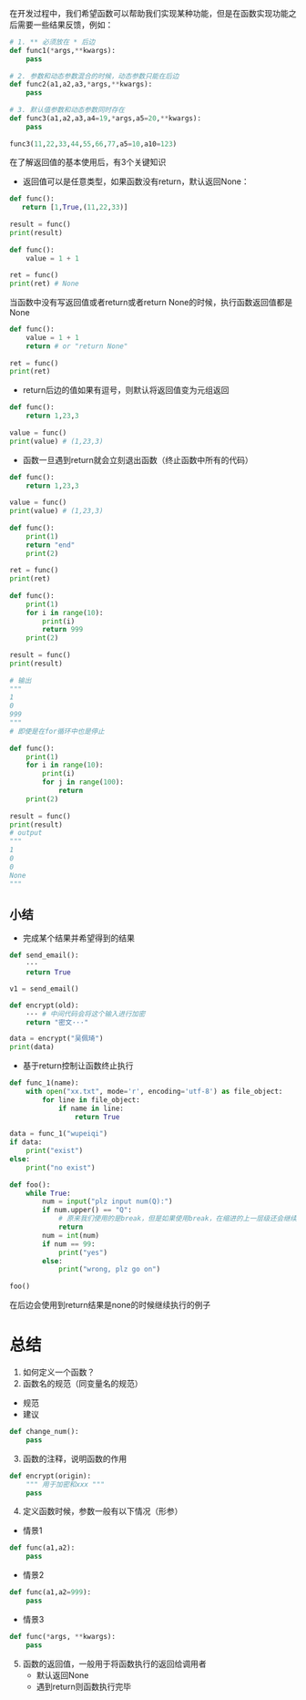 在开发过程中，我们希望函数可以帮助我们实现某种功能，但是在函数实现功能之后需要一些结果反馈，例如：

```python
# 1. ** 必须放在 * 后边  
def func1(*args,**kwargs):  
    pass  
  
# 2. 参数和动态参数混合的时候，动态参数只能在后边  
def func2(a1,a2,a3,*args,**kwargs):  
    pass  
  
# 3. 默认值参数和动态参数同时存在  
def func3(a1,a2,a3,a4=19,*args,a5=20,**kwargs):  
    pass  
  
func3(11,22,33,44,55,66,77,a5=10,a10=123)
```

在了解返回值的基本使用后，有3个关键知识
- 返回值可以是任意类型，如果函数没有return，默认返回None：
```python
def func():  
   return [1,True,(11,22,33)]  
  
result = func()  
print(result)  
  
def func():  
    value = 1 + 1  
  
ret = func()  
print(ret) # None
```

当函数中没有写返回值或者return或者return None的时候，执行函数返回值都是None
```python
def func():  
    value = 1 + 1  
    return # or "return None"  
  
ret = func()  
print(ret)
```

- return后边的值如果有逗号，则默认将返回值变为元组返回
```python
def func():  
    return 1,23,3  
  
value = func()  
print(value) # (1,23,3)
```

- 函数一旦遇到return就会立刻退出函数（终止函数中所有的代码）
```python
def func():  
    return 1,23,3  
  
value = func()  
print(value) # (1,23,3)  
  
def func():  
    print(1)  
    return "end"  
    print(2)  
  
ret = func()  
print(ret)  
  
def func():  
    print(1)  
    for i in range(10):  
        print(i)  
        return 999  
    print(2)  
  
result = func()  
print(result)  
  
# 输出  
"""  
1  
0  
999  
"""  
# 即使是在for循环中也是停止  
  
def func():  
    print(1)  
    for i in range(10):  
        print(i)  
        for j in range(100):  
            return  
    print(2)  
  
result = func()  
print(result)  
# output  
"""  
1  
0  
0  
None  
"""
```

## 小结

- 完成某个结果并希望得到的结果
```python
def send_email():
	···
	return True

v1 = send_email()
```
```python
def encrypt(old):
	··· # 中间代码会将这个输入进行加密
	return "密文···"

data = encrypt("吴佩琦")
print(data)
```

- 基于return控制让函数终止执行
```python
def func_1(name):  
    with open("xx.txt", mode='r', encoding='utf-8') as file_object:  
        for line in file_object:  
            if name in line:  
                return True  
  
data = func_1("wupeiqi")  
if data:  
    print("exist")  
else:  
    print("no exist")  
  
def foo():  
    while True:  
        num = input("plz input num(Q):")  
        if num.upper() == "Q":  
            # 原来我们使用的是break，但是如果使用break，在缩进的上一层级还会继续运行  
            return  
        num = int(num)  
        if num == 99:  
            print("yes")  
        else:  
            print("wrong, plz go on")  
              
foo()
```

在后边会使用到return结果是none的时候继续执行的例子

# 总结
1. 如何定义一个函数？
2. 函数名的规范（同变量名的规范）
- 规范
- 建议
```python
def change_num():
	pass
```
3. 函数的注释，说明函数的作用
```python
def encrypt(origin):
	""" 用于加密和xxx """
	pass
```
4. 定义函数时候，参数一般有以下情况（形参）
- 情景1
```python
def func(a1,a2):
	pass
```
- 情景2
```python
def func(a1,a2=999):
	pass
```
- 情景3
```python
def func(*args, **kwargs):
	pass
```

5. 函数的返回值，一般用于将函数执行的返回给调用者
	- 默认返回None
	- 遇到return则函数执行完毕


